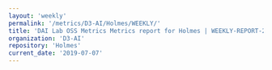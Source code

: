 ```yaml
---
layout: 'weekly'
permalink: '/metrics/D3-AI/Holmes/WEEKLY/'
title: 'DAI Lab OSS Metrics Metrics report for Holmes | WEEKLY-REPORT-2019-07-07'
organization: 'D3-AI'
repository: 'Holmes'
current_date: '2019-07-07'
---
```

